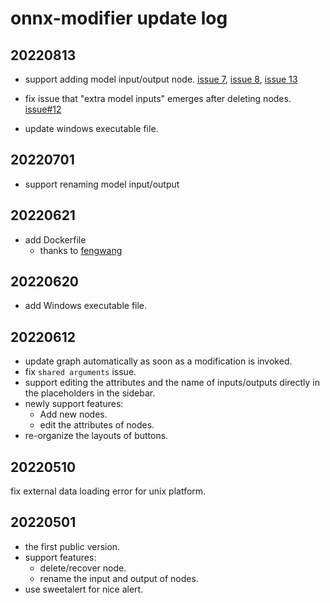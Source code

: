 # onnx-modifier update log

## 20220813

- support adding model input/output node. [issue 7](https://github.com/ZhangGe6/onnx-modifier/issues/7), [issue 8](https://github.com/ZhangGe6/onnx-modifier/issues/8), [issue 13](https://github.com/ZhangGe6/onnx-modifier/issues/13)

- fix issue that "extra model inputs" emerges after deleting nodes. [issue#12](https://github.com/ZhangGe6/onnx-modifier/issues/12)
- update windows executable file.

## 20220701

- support renaming model input/output

## 20220621
- add Dockerfile
  - thanks to [fengwang](https://github.com/fengwang)

## 20220620

- add Windows executable file.

## 20220612

- update graph automatically as soon as a modification is invoked.
- fix `shared arguments` issue.
- support editing the attributes and the name of inputs/outputs directly in the placeholders in the sidebar.
- newly support features:
    - Add new nodes.
    - edit the attributes of nodes.
- re-organize the layouts of buttons.

## 20220510
fix external data loading error for unix platform.

## 20220501
- the first public version. 
- support features:
    - delete/recover node.
    - rename the input and output of nodes.
- use sweetalert for nice alert.

